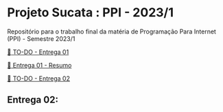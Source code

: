 # Projeto Sucata : PPI - 2023/1
Repositório para o trabalho final da matéria de Programação Para Internet (PPI) - Semestre 2023/1

[ :scroll: TO-DO - Entrega 01](to_do.md)

[ :scroll: Entrega 01 - Resumo](entrega01.md)

[ :scroll: TO-DO - Entrega 02](to_do02.md)

## Entrega 02:


